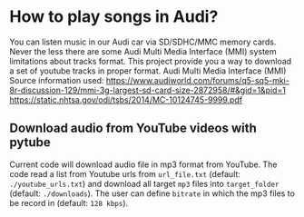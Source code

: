 # How to play songs in Audi?

You can listen music in our Audi car via SD/SDHC/MMC memory cards.
Never the less there are some Audi Multi Media Interface (MMI) system limitations about tracks format.
This project provide you a way to download a set of youtube tracks in proper format.
Audi Multi Media Interface (MMI) Source information used:
https://www.audiworld.com/forums/q5-sq5-mki-8r-discussion-129/mmi-3g-largest-sd-card-size-2872958/#&gid=1&pid=1
https://static.nhtsa.gov/odi/tsbs/2014/MC-10124745-9999.pdf

## Download audio from YouTube videos with pytube

Current code will download audio file in mp3 format from YouTube.
The code read a list from Youtube urls from `url_file.txt` (default: `./youtube_urls.txt`) and download all target `mp3` files into `target_folder` (default: `./downloads`).
The user can define `bitrate` in which the mp3 files to be record in (default: `128 kbps`).
